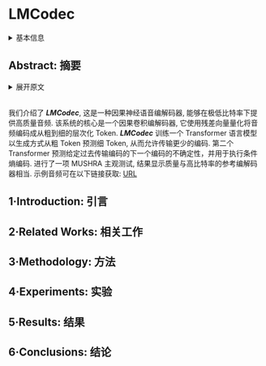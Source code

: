 # LMCodec

<details>
<summary>基本信息</summary>

- 标题: "LMCodec: A Low Bitrate Speech Codec With Causal Transformer Models"
- 作者:
  - 01 Teerapat Jenrungrot (University of Washington)
  - 02 Michael Chinen (Google)
  - 03 W.Bastiaan Kleijn (Google, Victoria University of Wellington)
  - 04 Jan Skoglund (Google)
  - 05 Zalan Borsos (Google)
  - 06 Neil Zeghidour (Google)
  - 07 Marco Tagliasacchi (Google)
- 链接:
  - [ArXiv](https://arxiv.org/abs/2303.12984)
  - [Publication](https://doi.org/10.1109/ICASSP49357.2023.10095442)
  - [Github]()
  - [Demo](https://mjenrungrot.github.io/chrome-media-audio-papers/publications/lmcodec/)
- 文件:
  - [ArXiv](_PDF/2303.12984v1__LMCodec__A_Low_Bitrate_Speech_Codec_with_Causal_Transformer_Models.pdf)
  - [Publication](_PDF/2303.12984p0__LMCodec__ICASSP2023.pdf)

</details>

## Abstract: 摘要

<details>
<summary>展开原文</summary>

We introduce ***LMCodec***, a causal neural speech codec that provides high quality audio at very low bitrates.
The backbone of the system is a causal convolutional codec that encodes audio into a hierarchy of coarse-to-fine tokens using residual vector quantization.
***LMCodec*** trains a Transformer language model to predict the fine tokens from the coarse ones in a generative fashion, allowing for the transmission of fewer codes.
A second Transformer predicts the uncertainty of the next codes given the past transmitted codes, and is used to perform conditional entropy coding.
A MUSHRA subjective test was conducted and shows that the quality is comparable to reference codecs at higher bitrates.
Example audio is available at this https [URL](https://mjenrungrot.github.io/chrome-media-audio-papers/publications/lmcodec).

</details>
<br>

我们介绍了 ***LMCodec***, 这是一种因果神经语音编解码器, 能够在极低比特率下提供高质量音频.
该系统的核心是一个因果卷积编解码器, 它使用残差向量量化将音频编码成从粗到细的层次化 Token.
***LMCodec*** 训练一个 Transformer 语言模型以生成方式从粗 Token 预测细 Token, 从而允许传输更少的编码.
第二个 Transformer 预测给定过去传输编码的下一个编码的不确定性，并用于执行条件熵编码.
进行了一项 MUSHRA 主观测试, 结果显示质量与高比特率的参考编解码器相当.
示例音频可在以下链接获取: [URL](https://mjenrungrot.github.io/chrome-media-audio-papers/publications/lmcodec)

## 1·Introduction: 引言

## 2·Related Works: 相关工作

## 3·Methodology: 方法

## 4·Experiments: 实验

## 5·Results: 结果

## 6·Conclusions: 结论
